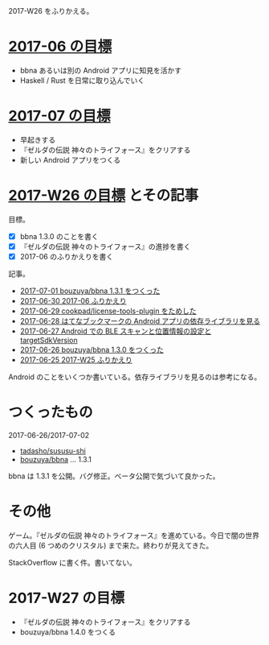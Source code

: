 2017-W26 をふりかえる。

# [2017-06 の目標][2017-05-31]

- bbna あるいは別の Android アプリに知見を活かす
- Haskell / Rust を日常に取り込んでいく

# [2017-07 の目標][2017-06-30]

- 早起きする
- 『ゼルダの伝説 神々のトライフォース』をクリアする
- 新しい Android アプリをつくる

# [2017-W26 の目標][2017-06-25] とその記事

目標。

- [x] bbna 1.3.0 のことを書く
- [x] 『ゼルダの伝説 神々のトライフォース』の進捗を書く
- [x] 2017-06 のふりかえりを書く

記事。

- [2017-07-01 bouzuya/bbna 1.3.1 をつくった][2017-07-01]
- [2017-06-30 2017-06 ふりかえり][2017-06-30]
- [2017-06-29 cookpad/license-tools-plugin をためした][2017-06-29]
- [2017-06-28 はてなブックマークの Android アプリの依存ライブラリを見る][2017-06-28]
- [2017-06-27 Android での BLE スキャンと位置情報の設定と targetSdkVersion][2017-06-27]
- [2017-06-26 bouzuya/bbna 1.3.0 をつくった][2017-06-26]
- [2017-06-25 2017-W25 ふりかえり][2017-06-25]

Android のことをいくつか書いている。依存ライブラリを見るのは参考になる。

# つくったもの

2017-06-26/2017-07-02

- [tadasho/sususu-shi][]
- [bouzuya/bbna][] ... 1.3.1

bbna は 1.3.1 を公開。バグ修正。ベータ公開で気づいて良かった。

# その他

ゲーム。『ゼルダの伝説 神々のトライフォース』を進めている。今日で闇の世界の六人目 (6 つめのクリスタル) まで来た。終わりが見えてきた。

StackOverflow に書く件。書いてない。

# 2017-W27 の目標

- 『ゼルダの伝説 神々のトライフォース』をクリアする
- bouzuya/bbna 1.4.0 をつくる

[2017-05-31]: http://blog.bouzuya.net/2017/05/31/
[2017-06-25]: http://blog.bouzuya.net/2017/06/25/
[2017-06-26]: http://blog.bouzuya.net/2017/06/26/
[2017-06-27]: http://blog.bouzuya.net/2017/06/27/
[2017-06-28]: http://blog.bouzuya.net/2017/06/28/
[2017-06-29]: http://blog.bouzuya.net/2017/06/29/
[2017-06-30]: http://blog.bouzuya.net/2017/06/30/
[2017-07-01]: http://blog.bouzuya.net/2017/07/01/
[bouzuya/bbna]: https://github.com/bouzuya/bbna
[tadasho/sususu-shi]: https://github.com/tadasho/sususu-shi
